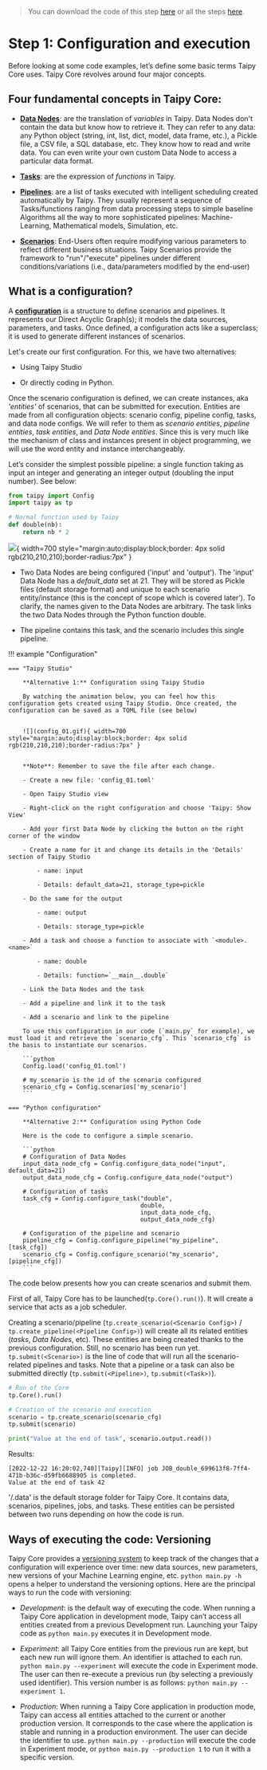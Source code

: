 > You can download the code of this step [here](../src/step_01.py) or all the steps [here](https://github.com/Avaiga/taipy-getting-started-core/tree/develop/src).

# Step 1: Configuration and execution

Before looking at some code examples, let’s define some basic terms Taipy Core uses. Taipy Core revolves around four major concepts.

## Four fundamental concepts in Taipy Core:
- [**Data Nodes**](https://docs.taipy.io/en/latest/manuals/core/concepts/data-node/): are the translation of _variables_ in Taipy. Data Nodes don't contain the data but know how to retrieve it. They can refer to any data: any Python object (string, int, list, dict, model, data frame, etc.), a Pickle file, a CSV file, a SQL database, etc. They know how to read and write data. You can even write your own custom Data Node to access a particular data format.

- [**Tasks**](https://docs.taipy.io/en/latest/manuals/core/concepts/task/): are the expression of _functions_ in Taipy.

- [**Pipelines**](https://docs.taipy.io/en/latest/manuals/core/concepts/pipeline/): are a list of tasks executed with intelligent scheduling created automatically by Taipy. They usually represent a sequence of Tasks/functions ranging from data processing steps to simple baseline Algorithms all the way to more sophisticated pipelines: Machine-Learning, Mathematical models, Simulation, etc.

- [**Scenarios**](https://docs.taipy.io/en/latest/manuals/core/concepts/scenario/): End-Users often require modifying various parameters to reflect different business situations. Taipy Scenarios provide the framework to "run"/"execute" pipelines under different conditions/variations (i.e., data/parameters modified by the end-user)


## What is a configuration?

A [**configuration**](https://docs.taipy.io/en/latest/manuals/core/config/) is a structure to define scenarios and pipelines. It represents our Direct Acyclic Graph(s); it models the data sources, parameters, and tasks. Once defined, a configuration acts like a superclass; it is used to generate different instances of scenarios.


Let's create our first configuration. For this, we have two alternatives:

- Using Taipy Studio

- Or directly coding in Python.

Once the scenario configuration is defined, we can create instances, aka *'entities'* of scenarios, that can be submitted for execution. Entities are made from all configuration objects: scenario config, pipeline config, tasks, and data node configs. We will refer to them as _scenario entities_, _pipeline entities_, _task entities_, and _Data Node entities_. Since this is very much like the mechanism of class and instances present in object programming, we will use the word entity and instance interchangeably. 

Let’s consider the simplest possible pipeline: a single function taking as input an integer and generating an integer output (doubling the input number). See below:


```python
from taipy import Config
import taipy as tp

# Normal function used by Taipy
def double(nb):
    return nb * 2
```

![](config_01.svg){ width=700 style="margin:auto;display:block;border: 4px solid rgb(210,210,210);border-radius:7px" }

- Two Data Nodes are being configured ('input' and 'output'). The 'input' Data Node has a _default_data_ set at 21. They will be stored as Pickle files (default storage format) and unique to each scenario entity/instance (this is the concept of scope which is covered later’). To clarify, the names given to the Data Nodes are arbitrary. The task links the two Data Nodes through the Python function double.

- The pipeline contains this task, and the scenario includes this single pipeline.

!!! example "Configuration"

    === "Taipy Studio"

        **Alternative 1:** Configuration using Taipy Studio

        By watching the animation below, you can feel how this configuration gets created using Taipy Studio. Once created, the configuration can be saved as a TOML file (see below)


        ![](config_01.gif){ width=700 style="margin:auto;display:block;border: 4px solid rgb(210,210,210);border-radius:7px" }


        **Note**: Remember to save the file after each change.
        
        - Create a new file: 'config_01.toml'
        
        - Open Taipy Studio view
        
        - Right-click on the right configuration and choose 'Taipy: Show View'
        
        - Add your first Data Node by clicking the button on the right corner of the window
        
        - Create a name for it and change its details in the 'Details' section of Taipy Studio
        
            - name: input
                
            - Details: default_data=21, storage_type=pickle
                
        - Do the same for the output
        
            - name: output
                
            - Details: storage_type=pickle
                
        - Add a task and choose a function to associate with `<module>.<name>`
        
            - name: double
                
            - Details: function=`__main__.double`
                
        - Link the Data Nodes and the task
        
        - Add a pipeline and link it to the task
        
        - Add a scenario and link to the pipeline

        To use this configuration in our code (`main.py` for example), we must load it and retrieve the `scenario_cfg`. This `scenario_cfg` is the basis to instantiate our scenarios.

        ```python
        Config.load('config_01.toml')

        # my_scenario is the id of the scenario configured
        scenario_cfg = Config.scenarios['my_scenario']
        ```

    === "Python configuration"

        **Alternative 2:** Configuration using Python Code

        Here is the code to configure a simple scenario.

        ```python
        # Configuration of Data Nodes
        input_data_node_cfg = Config.configure_data_node("input", default_data=21)
        output_data_node_cfg = Config.configure_data_node("output")

        # Configuration of tasks
        task_cfg = Config.configure_task("double",
                                         double,
                                         input_data_node_cfg,
                                         output_data_node_cfg)

        # Configuration of the pipeline and scenario
        pipeline_cfg = Config.configure_pipeline("my_pipeline", [task_cfg])
        scenario_cfg = Config.configure_scenario("my_scenario", [pipeline_cfg])
        ```

The code below presents how you can create scenarios and submit them.

First of all, Taipy Core has to be launched(`tp.Core().run()`). It will create a service that acts as a job scheduler.

Creating a scenario/pipeline (`tp.create_scenario(<Scenario Config>)` / `tp.create_pipeline(<Pipeline Config>)`) will create all its related entities (_tasks_, _Data Nodes_, etc). These entities are being created thanks to the previous configuration. Still, no scenario has been run yet. `tp.submit(<Scenario>)` is the line of code that will run all the scenario-related pipelines and tasks. Note that a pipeline or a task can also be submitted directly (`tp.submit(<Pipeline>)`, `tp.submit(<Task>)`).

```python
# Run of the Core
tp.Core().run()

# Creation of the scenario and execution
scenario = tp.create_scenario(scenario_cfg)
tp.submit(scenario)

print("Value at the end of task", scenario.output.read())
```

Results:

```
[2022-12-22 16:20:02,740][Taipy][INFO] job JOB_double_699613f8-7ff4-471b-b36c-d59fb6688905 is completed.
Value at the end of task 42
```    

'/.data' is the default storage folder for Taipy Core. It contains data, scenarios, pipelines, jobs, and tasks. These entities can be persisted between two runs depending on how the code is run.

## Ways of executing the code: Versioning

Taipy Core provides a [versioning system](https://docs.taipy.io/en/latest/manuals/core/versioning/) to keep track of the changes that a configuration will experience over time: new data sources, new parameters, new versions of your Machine Learning engine, etc. `python main.py -h` opens a helper to understand the versioning options. Here are the principal ways to run the code with versioning:

- _Development_: is the default way of executing the code. When running a Taipy Core application in development mode, Taipy can’t access all entities created from a previous Development run. Launching your Taipy code as `python main.py` executes it in Development mode.

- _Experiment_: all Taipy Core entities from the previous run are kept, but each new run will ignore them. An identifier is attached to each run. 
`python main.py --experiment` will execute the code in Experiment mode. The user can then re-execute a previous run (by selecting a previously used identifier). This version number is as follows: `python main.py --experiment 1`.

- _Production_: When running a Taipy Core application in production mode, Taipy can access all entities attached to the current or another production version. It corresponds to the case where the application is stable and running in a production environment. The user can decide the identifier to use. `python main.py --production` will execute the code in Experiment mode, or `python main.py --production 1` to run it with a specific version.
